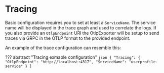 # Tracing

Basic configuration requires you to set at least a `ServiceName`. The service name will be displayed in the trace graph and used to correlate the logs.
If you also provide an `OtlpEndpoint` URI the OtlpExporter will be setup to send traces via GRPC in the OTLP format to the provided endpoint.


An example of the trace configuration can resemble this:

??? abstract "Tracing exmaple configuration"
    ```json
    {
        "Tracing": {
            "OtlpEndpoint": "http://localhost:4317",
            "ServiceName": "userprofile-service"
        }
    }
    ```